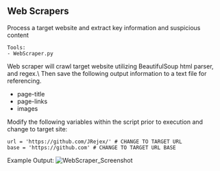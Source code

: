 ## Web Scrapers
Process a target website and extract key information and suspicious content
```
Tools:
- WebScraper.py 
```
Web scraper will crawl target website utilizing BeautifulSoup html parser, and regex.\ Then save the following output information to a text file for referencing. 
- page-title
- page-links
- images

Modify the following variables within the script prior to execution and change to target site:
```
url = 'https://github.com/JRejex/' # CHANGE TO TARGET URL
base = 'https://github.com' # CHANGE TO TARGET URL BASE
```

Example Output:
![WebScraper_Screenshot](https://user-images.githubusercontent.com/42547204/196287503-8612d26a-076c-495e-8ce0-b77958eddffc.JPG)
